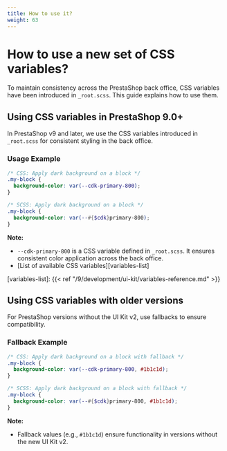 ```yaml
---
title: How to use it?
weight: 63
---
```


# How to use a new set of CSS variables?

To maintain consistency across the PrestaShop back office, CSS variables have been introduced in `_root.scss`. This guide explains how to use them.

## Using CSS variables in PrestaShop 9.0+

In PrestaShop v9 and later, we use the CSS variables introduced in `_root.scss` for consistent styling in the back office.

### Usage Example

```scss
/* CSS: Apply dark background on a block */
.my-block {
  background-color: var(--cdk-primary-800);
}

/* SCSS: Apply dark background on a block */
.my-block {
  background-color: var(--#{$cdk}primary-800);
}
```

**Note:**

- `--cdk-primary-800` is a CSS variable defined in `_root.scss`. It ensures consistent color application across the back office.
- [List of available CSS variables][variables-list]

[variables-list]: {{< ref "/9/development/ui-kit/variables-reference.md" >}}

## Using CSS variables with older versions

For PrestaShop versions without the UI Kit v2, use fallbacks to ensure compatibility.

### Fallback Example

```scss
/* CSS: Apply dark background on a block with fallback */
.my-block {
  background-color: var(--cdk-primary-800, #1b1c1d);
}

/* SCSS: Apply dark background on a block with fallback */
.my-block {
  background-color: var(--#{$cdk}primary-800, #1b1c1d);
}
```

**Note:**

- Fallback values (e.g., `#1b1c1d`) ensure functionality in versions without the new UI Kit v2.
